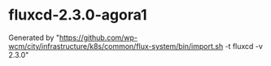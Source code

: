# fluxcd-2.3.0-agora1

Generated by "https://github.com/wp-wcm/city/infrastructure/k8s/common/flux-system/bin/import.sh -t fluxcd -v 2.3.0"

